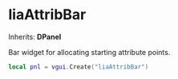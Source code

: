 # liaAttribBar

Inherits: **DPanel**

Bar widget for allocating starting attribute points.

```lua
local pnl = vgui.Create("liaAttribBar")
```
